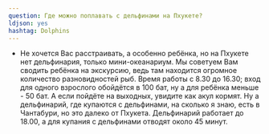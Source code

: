 ```yaml
---
question: Где можно поплавать с дельфинами на Пхукете?
ldjson: yes
hashtag: Dolphins
---
```


* Не хочется Вас расстраивать, а особенно ребёнка, но на Пхукете нет дельфинария, только мини-океанариум. Мы советуем Вам сводить ребёнка на экскурсию, ведь там находится огромное количество разновидностей рыб. Время работы с 8.30 до 16.30; вход для одного взрослого обойдётся в 100 бат, ну а для ребёнка меньше - 50 бат. А если пойдёте на выходных, увидите как акул кормят. Ну а дельфинарий, где купаются с дельфинами, на сколько я знаю, есть в Чантабури, но это далеко от Пхукета. Дельфинарий работает до 18.00, а для купания с дельфинами отводят около 45 минут.
